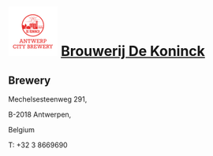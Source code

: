 # ![icon](../../../icons/Brouwerij_De_Koninck.jpeg) [Brouwerij De Koninck](https://untappd.com/dekoninckbrewery)

## Brewery

Mechelsesteenweg 291,

B-2018 Antwerpen,

Belgium

T: +32 3 8669690

